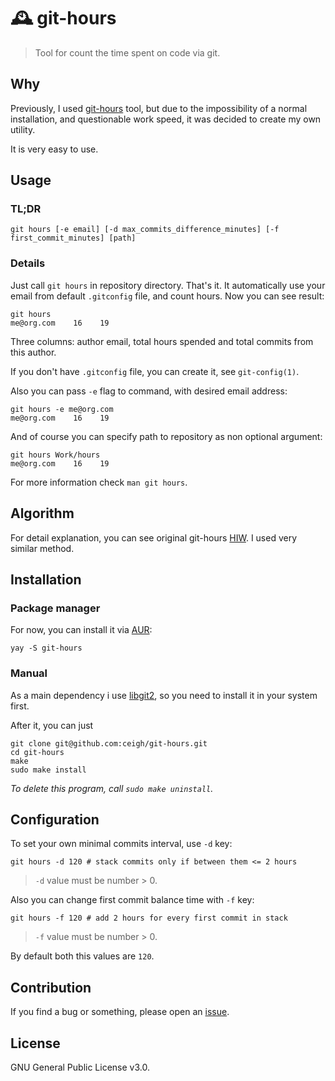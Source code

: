 # 🕰️ git-hours
> Tool for count the time spent on code via git.

## Why

Previously, I used [git-hours](https://github.com/kimmobrunfeldt/git-hours) tool, but due to the impossibility of a normal installation, and questionable work speed, it was decided to create my own utility.

It is very easy to use.

## Usage

### TL;DR

`git hours [-e email] [-d max_commits_difference_minutes] [-f first_commit_minutes] [path]`

### Details

Just call `git hours` in repository directory. That's it. It automatically use your email from default `.gitconfig` file, and count hours. Now you can see result:

```shell
git hours
me@org.com    16    19
```

Three columns: author email, total hours spended and total commits from this author.

If you don't have `.gitconfig` file, you can create it, see `git-config(1)`.

Also you can pass `-e` flag to command, with desired email address:

```shell
git hours -e me@org.com
me@org.com    16    19
```

And of course you can specify path to repository as non optional argument:

```shell
git hours Work/hours
me@org.com    16    19
```

For more information check `man git hours`.

## Algorithm

For detail explanation, you can see original git-hours [HIW](https://github.com/kimmobrunfeldt/git-hours#how-it-works). I used very similar method.

## Installation

### Package manager

For now, you can install it via [AUR](https://aur.archlinux.org/packages/git-hours):

```
yay -S git-hours
```

### Manual

As a main dependency i use [libgit2](https://github.com/libgit2/libgit2), so you need to install it in your system first.

After it, you can just

```shell
git clone git@github.com:ceigh/git-hours.git
cd git-hours
make
sudo make install
```

*To delete this program, call `sudo make uninstall`.*

## Configuration

To set your own minimal commits interval, use `-d` key:

```shell
git hours -d 120 # stack commits only if between them <= 2 hours
```

> `-d` value must be number > 0.

Also you can change first commit balance time with `-f` key:

```shell
git hours -f 120 # add 2 hours for every first commit in stack
```

> `-f` value must be number > 0.

By default both this values are `120`.

## Contribution

If you find a bug or something, please open an [issue](https://github.com/ceigh/git-hours/issues/new).

## License

GNU General Public License v3.0.
